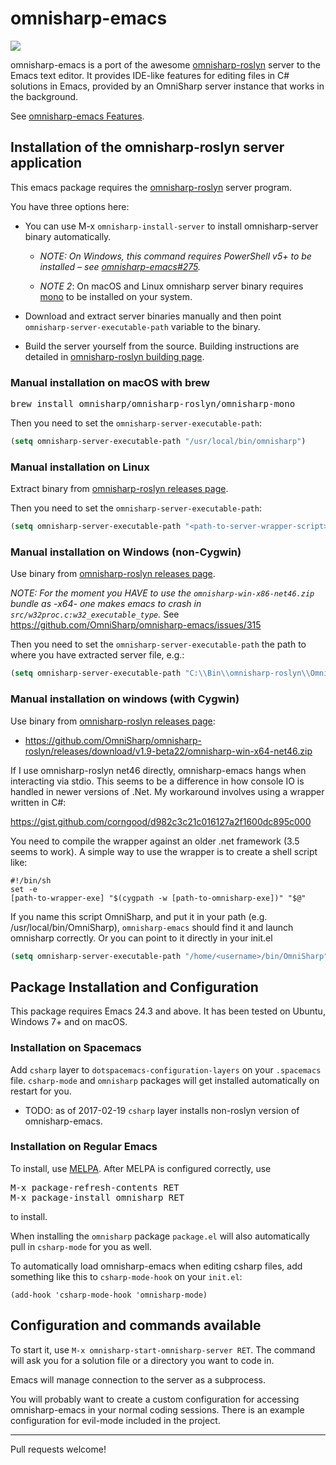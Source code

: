 # omnisharp-emacs
<a href="//travis-ci.org/OmniSharp/omnisharp-emacs">
    <img src="https://travis-ci.org/OmniSharp/omnisharp-emacs.svg?branch=master" />
</a>

omnisharp-emacs is a port of the awesome [omnisharp-roslyn][] server to the
Emacs text editor. It provides IDE-like features for editing files in
C# solutions in Emacs, provided by an OmniSharp server instance that
works in the background.

See [omnisharp-emacs Features](doc/features.md).

## Installation of the omnisharp-roslyn server application
This emacs package requires the [omnisharp-roslyn][] server program.

You have three options here:
  * You can use M-x `omnisharp-install-server` to install omnisharp-server binary automatically. 

    * *NOTE: On Windows, this command requires PowerShell v5+ to be installed
      – see [omnisharp-emacs#275](https://github.com/OmniSharp/omnisharp-emacs/issues/275).*

    * *NOTE 2*: On macOS and Linux omnisharp server binary requires
      [mono](http://www.mono-project.com/) to be installed on your system.

  * Download and extract server binaries
    manually and then point `omnisharp-server-executable-path` variable to the binary.

  * Build the server yourself from the source. 
    Building instructions are detailed in 
    [omnisharp-roslyn building page](https://github.com/OmniSharp/omnisharp-roslyn#building).

### Manual installation on macOS with brew
<pre>
brew install omnisharp/omnisharp-roslyn/omnisharp-mono
</pre>

Then you need to set the `omnisharp-server-executable-path`:

```lisp
(setq omnisharp-server-executable-path "/usr/local/bin/omnisharp")
```

### Manual installation on Linux
Extract binary from [omnisharp-roslyn releases page](https://github.com/OmniSharp/omnisharp-roslyn/releases).

Then you need to set the `omnisharp-server-executable-path`:

```lisp
(setq omnisharp-server-executable-path "<path-to-server-wrapper-script>")
```

### Manual installation on Windows (non-Cygwin)
Use binary from [omnisharp-roslyn releases page](https://github.com/OmniSharp/omnisharp-roslyn/releases).

*NOTE: For the moment you HAVE to use the `omnisharp-win-x86-net46.zip` bundle as -x64- one makes emacs
to crash in `src/w32proc.c:w32_executable_type`.* See https://github.com/OmniSharp/omnisharp-emacs/issues/315

Then you need to set the `omnisharp-server-executable-path` the path
to where you have extracted server file, e.g.:

```lisp
(setq omnisharp-server-executable-path "C:\\Bin\\omnisharp-roslyn\\OmniSharp.exe")
```

### Manual installation on windows (with Cygwin)
Use binary from [omnisharp-roslyn releases page](https://github.com/OmniSharp/omnisharp-roslyn/releases):

 - https://github.com/OmniSharp/omnisharp-roslyn/releases/download/v1.9-beta22/omnisharp-win-x64-net46.zip
 
If I use omnisharp-roslyn net46 directly, omnisharp-emacs hangs when interacting via stdio.
This seems to be a difference in how console IO is handled in newer versions of .Net.
My workaround involves using a wrapper written in C#:

https://gist.github.com/corngood/d982c3c21c016127a2f1600dc895c000

You need to compile the wrapper against an older .net framework (3.5 seems to work). A simple way to use the wrapper is to create a shell script like:

```shell
#!/bin/sh
set -e
[path-to-wrapper-exe] "$(cygpath -w [path-to-omnisharp-exe])" "$@"
```

If you name this script OmniSharp, and put it in your path (e.g. /usr/local/bin/OmniSharp),
`omnisharp-emacs` should find it and launch omnisharp correctly.
Or you can point to it directly in your init.el

```lisp
(setq omnisharp-server-executable-path "/home/<username>/bin/OmniSharp")
```

## Package Installation and Configuration
This package requires Emacs 24.3 and above. It has been tested on
Ubuntu, Windows 7+ and on macOS.

### Installation on Spacemacs
Add `csharp` layer to `dotspacemacs-configuration-layers` on
your `.spacemacs` file. `csharp-mode` and `omnisharp` packages
will get installed automatically on restart for you.

 * TODO: as of 2017-02-19 `csharp` layer installs non-roslyn version of omnisharp-emacs.

### Installation on Regular Emacs
To install, use [MELPA][].
After MELPA is configured correctly, use

<pre>
M-x package-refresh-contents RET
M-x package-install omnisharp RET
</pre>
to install.

When installing the `omnisharp` package `package.el` will also 
automatically pull in `csharp-mode` for you as well.

To automatically load omnisharp-emacs when editing csharp files, add
something like this to `csharp-mode-hook` on your `init.el`:

```
(add-hook 'csharp-mode-hook 'omnisharp-mode)
```

## Configuration and commands available
To start it, use `M-x omnisharp-start-omnisharp-server RET`.
The command will ask you for a solution file or a directory 
you want to code in.

Emacs will manage connection to the server as a subprocess.

You will probably want to create a custom configuration for accessing
omnisharp-emacs in your normal coding sessions. There is an example
configuration for evil-mode included in the project.

* * * * *

Pull requests welcome!

[omnisharp-roslyn]: https://github.com/OmniSharp/omnisharp-roslyn
[popup.el]: https://github.com/auto-complete/popup-el
[company-mode]: http://company-mode.github.io
[ido-mode]: http://www.emacswiki.org/emacs/InteractivelyDoThings
[Flycheck]: https://github.com/lunaryorn/flycheck
[MELPA]: https://github.com/milkypostman/melpa/#usage
